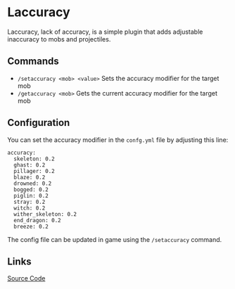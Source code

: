 # Laccuracy  
Laccuracy, lack of accuracy, is a simple plugin that adds adjustable inaccuracy to mobs and projectiles. 

## Commands
* `/setaccuracy <mob> <value>` Sets the accuracy modifier for the target mob
* `/getaccuracy <mob>` Gets the current accuracy modifier for the target mob

## Configuration
You can set the accuracy modifier in the `confg.yml` file by adjusting this line:
```
accuracy:
  skeleton: 0.2
  ghast: 0.2
  pillager: 0.2
  blaze: 0.2
  drowned: 0.2
  bogged: 0.2
  piglin: 0.2
  stray: 0.2
  witch: 0.2
  wither_skeleton: 0.2
  end_dragon: 0.2
  breeze: 0.2
```
The config file can be updated in game using the `/setaccuracy` command.

## Links
[Source Code](https://github.com/Gr-an-t/Laccuracy)

